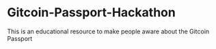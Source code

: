 # Gitcoin-Passport-Hackathon

This is an educational resource to make people aware about the Gitcoin Passport
